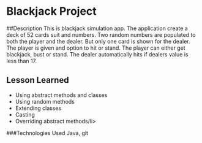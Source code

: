 # Blackjack Project

##Description
This is blackjack simulation app.
The application create a deck of 52 cards suit and numbers. Two random numbers are populated to both the player and the dealer. But only one card is shown for the dealer. The player is given and option to hit or stand. The player can either get blackjack, bust or stand. The dealer automatically hits if dealers value is less than 17.


## Lesson Learned
<ul>
  <li>Using abstract methods and classes</li>
  <li>Using random methods</li>
  <li>Extending classes</li>
  <li>Casting</li>
  <li>Overriding abstract methods/li>
</ul>


###Technologies Used
Java, git
